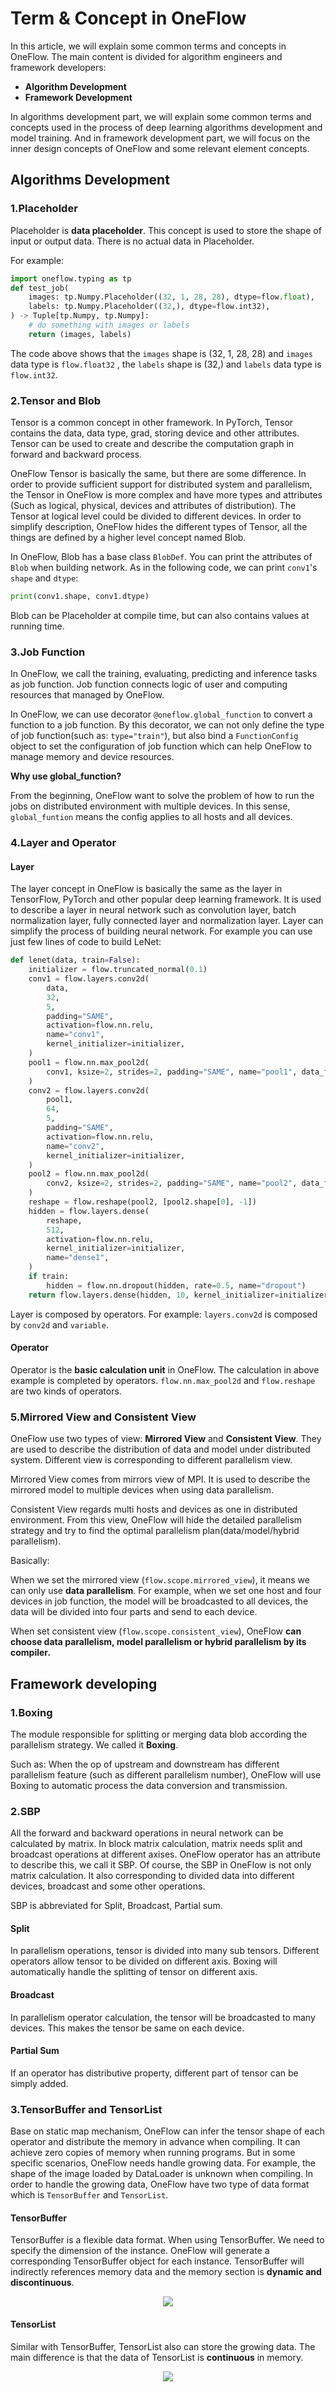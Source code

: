 # Term & Concept in OneFlow

In this article, we will explain some common terms and concepts in OneFlow. The main content is divided for algorithm engineers and framework developers:

-  **Algorithm Development**
-  **Framework Development**

In algorithms development part, we will explain some common terms and concepts used in the process of deep learning algorithms development and model training. And in framework development part, we will focus on the inner design concepts of OneFlow and some relevant element concepts. 

## Algorithms Development

### 1.Placeholder

Placeholder is **data placeholder**. This concept is used to store the shape of input or output data. There is no actual data in Placeholder. 

For example:

```python
import oneflow.typing as tp
def test_job(
    images: tp.Numpy.Placeholder((32, 1, 28, 28), dtype=flow.float),
    labels: tp.Numpy.Placeholder((32,), dtype=flow.int32),
) -> Tuple[tp.Numpy, tp.Numpy]:
    # do something with images or labels
    return (images, labels)
```

The code above shows that the `images` shape is (32, 1, 28, 28) and `images` data type is `flow.float32` , the `labels` shape is (32,) and `labels` data type is `flow.int32`.

### 2.Tensor and Blob

Tensor is a common concept in other framework. In PyTorch, Tensor contains the data, data type, grad, storing device and other attributes. Tensor can be used to create and describe the computation graph in forward and backward process. 

OneFlow Tensor is basically the same, but there are some difference. In order to provide sufficient support for distributed system and parallelism, the Tensor in OneFlow is more complex and have more types and attributes (Such as logical, physical, devices and attributes of distribution). The Tensor at logical level could be divided to different devices. In order to simplify description, OneFlow hides the different types of Tensor, all the things are defined by a higher level concept named Blob.

In OneFlow, Blob has a base class `BlobDef`. You can print the attributes of  `Blob` when building network. As in the following code, we can print  `conv1`'s `shape` and `dtype`:

```python
print(conv1.shape, conv1.dtype)
```

Blob can be Placeholder at compile time, but can also contains values at running time. 



### 3.Job Function

In OneFlow, we call the training, evaluating, predicting and inference tasks as job function. Job function connects logic of user and computing resources that managed by OneFlow.

In OneFlow, we can use decorator `@oneflow.global_function` to convert a function to a job function. By this decorator, we can not only define the type of job function(such as: `type="train"`), but also bind a `FunctionConfig` object to set the configuration of job function which can help OneFlow to manage memory and device resources.



 **Why use global_function?**

From the beginning, OneFlow want to solve the problem of how to run the jobs on distributed environment with multiple devices. In this sense, `global_funtion` means the config applies to all hosts and all devices. 



### 4.Layer and Operator

#### Layer

The layer concept in OneFlow is basically the same as the layer in TensorFlow, PyTorch and other popular deep learning framework. It is used to describe a layer in neural network such as convolution layer, batch normalization layer, fully connected layer and normalization layer. Layer can simplify the process of building neural network. For example you can use just few lines of code to build LeNet:

```python
def lenet(data, train=False):
    initializer = flow.truncated_normal(0.1)
    conv1 = flow.layers.conv2d(
        data,
        32,
        5,
        padding="SAME",
        activation=flow.nn.relu,
        name="conv1",
        kernel_initializer=initializer,
    )
    pool1 = flow.nn.max_pool2d(
        conv1, ksize=2, strides=2, padding="SAME", name="pool1", data_format="NCHW"
    )
    conv2 = flow.layers.conv2d(
        pool1,
        64,
        5,
        padding="SAME",
        activation=flow.nn.relu,
        name="conv2",
        kernel_initializer=initializer,
    )
    pool2 = flow.nn.max_pool2d(
        conv2, ksize=2, strides=2, padding="SAME", name="pool2", data_format="NCHW"
    )
    reshape = flow.reshape(pool2, [pool2.shape[0], -1])
    hidden = flow.layers.dense(
        reshape,
        512,
        activation=flow.nn.relu,
        kernel_initializer=initializer,
        name="dense1",
    )
    if train:
        hidden = flow.nn.dropout(hidden, rate=0.5, name="dropout")
    return flow.layers.dense(hidden, 10, kernel_initializer=initializer, name="dense2")
```

Layer is composed by operators. For example: `layers.conv2d` is composed by  `conv2d` and `variable`.

#### Operator

Operator is the **basic calculation unit** in OneFlow. The calculation in above example is completed by operators. `flow.nn.max_pool2d` and `flow.reshape` are two kinds of operators.



### 5.Mirrored View and Consistent View

OneFlow use two types of view:  **Mirrored View** and **Consistent View**. They are used to describe the distribution of data and model under distributed system. Different view is corresponding to different parallelism view.

Mirrored View comes from mirrors view of MPI. It is used to describe the mirrored model to multiple devices when using data parallelism.

Consistent View regards multi hosts and devices as one in distributed environment. From this view, OneFlow will hide the detailed parallelism strategy and try to find the optimal parallelism plan(data/model/hybrid parallelism).

Basically:

When we set the mirrored view (`flow.scope.mirrored_view`), it means we can only use **data parallelism**. For example, when we set one host and four devices in job function, the model will be broadcasted to all devices, the data will be divided into four parts and send to each device.

When set consistent view (`flow.scope.consistent_view`), OneFlow **can choose data parallelism, model parallelism or hybrid parallelism by its compiler.**



## Framework developing

### 1.Boxing

The module responsible for splitting or merging data blob according the parallelism strategy. We called it **Boxing**.

Such as: When the op of upstream and downstream has different parallelism feature (such as different parallelism number), OneFlow will use Boxing to automatic process the data conversion and transmission.



### 2.SBP

All the forward and backward operations in neural network can be calculated by matrix. In block matrix calculation, matrix needs split and broadcast operations at different axises. OneFlow operator has an attribute to describe this, we call it SBP. Of course, the SBP in OneFlow is not only matrix calculation. It also corresponding to divided data into different devices, broadcast and some other operations.

SBP is abbreviated for Split, Broadcast, Partial sum.

#### Split

In parallelism operations, tensor is divided into many sub tensors. Different operators allow tensor to be divided on different axis. Boxing will automatically handle the splitting of tensor on different axis. 

#### Broadcast

In parallelism operator calculation, the tensor will be broadcasted to many devices. This makes the tensor be same on each device.

#### Partial Sum

If an operator has distributive property, different part of tensor can be simply added.

### 3.TensorBuffer and TensorList

Base on static map mechanism, OneFlow can infer the tensor shape of each operator and distribute the memory in advance when compiling. It can achieve zero copies of memory when running programs. But in some specific scenarios, OneFlow needs handle growing data. For example, the shape of the image loaded by DataLoader is  unknown when compiling. In order to handle the growing data, OneFlow have two type of data format which is `TensorBuffer` and `TensorList`.

#### TensorBuffer

TensorBuffer is a flexible data format. When using TensorBuffer. We need to specify the dimension of the instance. OneFlow will generate a corresponding TensorBuffer object for each instance. TensorBuffer will indirectly references memory data and the memory section is **dynamic and discontinuous**.

<div align="center">
    <img src="imgs/Tensor2TensorBuffer.png" align='center'/>
</div>


#### TensorList

Similar with TensorBuffer, TensorList also can store the growing data. The main difference is that the data of TensorList is **continuous** in memory.

<div align="center">
    <img src="imgs/TensorBuffer2TensorList.png" align='center'/>
</div>


